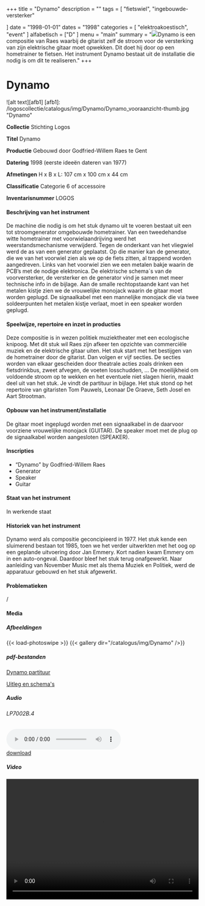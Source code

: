+++
title = "Dynamo"
description = ""
tags = [
"fietswiel",
"ingebouwde-versterker"

]
date = "1998-01-01"
dates = "1998"
categories = [
    "elektroakoestisch",
    "event"
]
alfabetisch = ["D"
]
menu = "main"
summary = "<a href='/logoscollectie/catalogus/1998/dynamo'><img src='/logoscollectie/catalogus/img/Dynamo/Dynamo_vooraanzicht-thumb.jpg'></a>Dynamo is een compositie van Raes waarbij de gitarist zelf de stroom voor de versterking van zijn elektrische gitaar moet opwekken. Dit doet hij door op een hometrainer te fietsen. Het instrument Dynamo bestaat uit de installatie die nodig is om dit te realiseren."
+++

# Dynamo

![alt text][afb1]
[afb1]: /logoscollectie/catalogus/img/Dynamo/Dynamo_vooraanzicht-thumb.jpg "Dynamo"

**Collectie**
Stichting Logos

**Titel**
Dynamo

**Productie**
Gebouwd door Godfried-Willem Raes te Gent

**Datering**
1998 (eerste ideeën dateren van 1977)

**Afmetingen**
H x B x L: 107 cm x 100 cm x 44 cm

**Classificatie**
Categorie 6 of accessoire

**Inventarisnummer**
LOGOS

#### Beschrijving van het instrument
De machine die nodig is om het stuk dynamo uit te voeren bestaat uit een tot stroomgenerator omgebouwde hometrainer. Van een tweedehandse witte hometrainer met voorwielaandrijving werd het weerstandsmechanisme verwijderd. Tegen de onderkant van het vliegwiel werd de as van een generator geplaatst. Op die manier kan de generator, die we van het voorwiel zien als we op de fiets zitten, al trappend worden aangedreven. Links van het voorwiel zien we een metalen bakje waarin de PCB’s met de nodige elektronica. De elektrische schema´s van de voorversterker, de versterker en de generator vind je samen met meer technische info in de bijlage. Aan de smalle rechtopstaande kant van het metalen kistje zien we de vrouwelijke monojack waarin de gitaar moet worden geplugd. De signaalkabel met een mannelijke monojack die via twee soldeerpunten het metalen kistje verlaat, moet in een speaker worden geplugd. 

#### Speelwijze, repertoire en inzet in producties
Deze compositie is in wezen politiek muziektheater met een ecologische knipoog. Met dit stuk wil Raes zijn afkeer ten opzichte van commerciële muziek en de elektrische gitaar uiten.
Het stuk start met het bestijgen van de hometrainer door de gitarist. Dan volgen er vijf secties. De secties worden van elkaar gescheiden door theatrale acties zoals drinken een fietsdrinkbus, zweet afvegen, de voeten losschudden, … De moeilijkheid om voldoende stroom op te wekken en het eventuele niet slagen hierin, maakt deel uit van het stuk. Je vindt de partituur in bijlage. 
Het stuk stond op het repertoire van gitaristen Tom Pauwels, Leonaar De Graeve, Seth Josel en Aart Strootman.

#### Opbouw van het instrument/installatie
De gitaar moet ingeplugd worden met een signaalkabel in de daarvoor voorziene vrouwelijke monojack (GUITAR). De speaker moet met de plug op de signaalkabel worden aangesloten (SPEAKER).

#### Inscripties
- “Dynamo”  by Godfried-Willem Raes
- Generator
- Speaker
- Guitar

#### Staat van het instrument
In werkende staat

#### Historiek van het instrument
Dynamo werd als compositie geconcipieerd in 1977. Het stuk kende een sluimerend bestaan tot 1985, toen we het verder uitwerkten met het oog op een geplande uitvoering door Jan Emmery. Kort nadien kwam Emmery om in een auto-ongeval. Daardoor bleef het stuk terug onafgewerkt. Naar aanleiding van November Music met als thema Muziek en Politiek, werd de apparatuur gebouwd en het stuk afgewerkt.

#### Problematieken
/

#### Media
##### Afbeeldingen
{{< load-photoswipe >}}
{{< gallery dir="/catalogus/img/Dynamo" />}}

##### pdf-bestanden
[Dynamo partituur](/logoscollectie/catalogus/pdf/Dynamo/Scan%20Dynamo%20partituur.pdf)

[Uitleg en schema's](/logoscollectie/catalogus/pdf/Dynamo/Scan%20dynamo%20uitleg%20en%20schemas.pdf)


##### Audio
###### LP7002B.4
<audio controls>
<source src="/logoscollectie/catalogus/audio/Dynamo/dynamo.wav" type="audio/wav">
<source src="/logoscollectie/catalogus/audio/Dynamo/dynamo.wav" type="audio/x-wav">
</audio><br>
<a href="/logoscollectie/catalogus/audio/Dynamo/dynamo.wav"><i class="fa fa-download" aria-hidden="true"></i>
download</a>

##### Video
<video controls width="100%" height="315" >
  <source src="/logoscollectie/catalogus/video/Dynamo/Mattias.mp4" type="video" /mp4">
Your browser does not support the video tag.
</video> 

